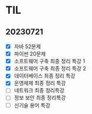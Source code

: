 # TIL

## 20230721

- [x]  자바 52문제
- [x]  파이썬 20문제
- [x]  소프트웨어 구축 최종 정리 특강 1
- [x]  소프트웨어 구축 최종 정리 특강 2
- [x]  데이터베이스 최종 정리 특강
- [x]  운영체제 최종 정리 특강
- [ ]  네트워크 최종 정리특강
- [ ]  정보 보안 최종 정리특강
- [ ]  신기술 용어 특강